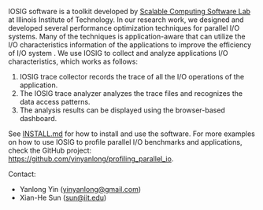 IOSIG software is a toolkit developed by [Scalable Computing Software Lab](http://www.cs.iit.edu/~scs) at
Illinois Institute of Technology. In our research work, we designed and
developed several performance optimization techniques for parallel I/O systems.
Many of the techniques is application-aware that can utilize the I/O
characteristics information of the applications to improve the efficiency of
I/O system . We use IOSIG to collect and analyze applications I/O
characteristics, which works as follows: 

1. IOSIG trace collector records the trace of all the I/O operations of the
application.  
2. The IOSIG trace analyzer analyzes the trace files and recognizes the data
access patterns.
3. The analysis results can be displayed using the browser-based dashboard.

See [INSTALL.md](https://github.com/yinyanlong/iosig/blob/master/INSTALL.md) for how to install and use the software. For more examples on how to use IOSIG to profile parallel I/O benchmarks and applications, check the GitHub project: https://github.com/yinyanlong/profiling_parallel_io.

Contact:

- Yanlong Yin (yinyanlong@gmail.com)
- Xian-He Sun (sun@iit.edu)

